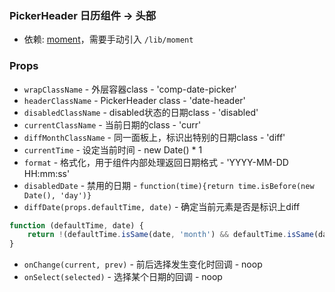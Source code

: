 ### PickerHeader  日历组件 -> 头部
+ 依赖: [moment](https://github.com/moment/moment)，需要手动引入 `/lib/moment`

### Props
+ `wrapClassName` - 外层容器class - 'comp-date-picker'
+ `headerClassName` - PickerHeader class - 'date-header'
+ `disabledClassName` - disabled状态的日期class - 'disabled'
+ `currentClassName` - 当前日期的class - 'curr'
+ `diffMonthClassName` - 同一面板上，标识出特别的日期class - 'diff'
+ `currentTime` - 设定当前时间 - new Date() * 1
+ `format` - 格式化，用于组件内部处理返回日期格式 - 'YYYY-MM-DD HH:mm:ss'
+ `disabledDate` - 禁用的日期 - `function(time){return time.isBefore(new Date(), 'day')}`
+ `diffDate(props.defaultTime, date)` - 确定当前元素是否是标识上diff
```JavaScript
function (defaultTime, date) {
    return !(defaultTime.isSame(date, 'month') && defaultTime.isSame(date, 'year'))
}
```
+ `onChange(current, prev)` - 前后选择发生变化时回调 - noop
+ `onSelect(selected)` - 选择某个日期的回调 - noop
